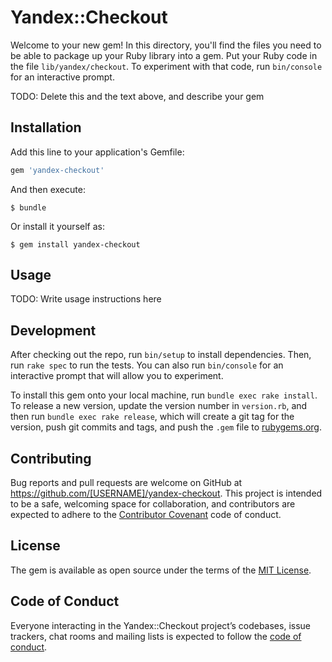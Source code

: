 # Yandex::Checkout

Welcome to your new gem! In this directory, you'll find the files you need to be able to package up your Ruby library into a gem. Put your Ruby code in the file `lib/yandex/checkout`. To experiment with that code, run `bin/console` for an interactive prompt.

TODO: Delete this and the text above, and describe your gem

## Installation

Add this line to your application's Gemfile:

```ruby
gem 'yandex-checkout'
```

And then execute:

    $ bundle

Or install it yourself as:

    $ gem install yandex-checkout

## Usage

TODO: Write usage instructions here

## Development

After checking out the repo, run `bin/setup` to install dependencies. Then, run `rake spec` to run the tests. You can also run `bin/console` for an interactive prompt that will allow you to experiment.

To install this gem onto your local machine, run `bundle exec rake install`. To release a new version, update the version number in `version.rb`, and then run `bundle exec rake release`, which will create a git tag for the version, push git commits and tags, and push the `.gem` file to [rubygems.org](https://rubygems.org).

## Contributing

Bug reports and pull requests are welcome on GitHub at https://github.com/[USERNAME]/yandex-checkout. This project is intended to be a safe, welcoming space for collaboration, and contributors are expected to adhere to the [Contributor Covenant](http://contributor-covenant.org) code of conduct.

## License

The gem is available as open source under the terms of the [MIT License](https://opensource.org/licenses/MIT).

## Code of Conduct

Everyone interacting in the Yandex::Checkout project’s codebases, issue trackers, chat rooms and mailing lists is expected to follow the [code of conduct](https://github.com/[USERNAME]/yandex-checkout/blob/master/CODE_OF_CONDUCT.md).
